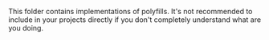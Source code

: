 
This folder contains implementations of polyfills. It's not recommended to include in your projects directly if you don't completely understand what are you doing.